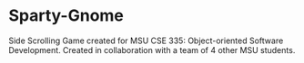 # Sparty-Gnome
Side Scrolling Game created for MSU CSE 335: Object-oriented Software Development. Created in collaboration with a team of 4 other MSU students.
